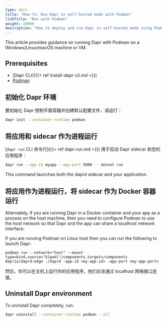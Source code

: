 ```yaml
---
type: docs
title: "How-To: Run Dapr in self-hosted mode with Podman"
linkTitle: "Run with Podman"
weight: 20000
description: "How to deploy and run Dapr in self-hosted mode using Podman"
---
```


This article provides guidance on running Dapr with Podman on a Windows/Linux/macOS machine or VM.

## Prerequisites

- [Dapr CLI]({{< ref install-dapr-cli.md >}})
- [Podman](https://podman.io/getting-started/installation.html)

## 初始化 Dapr 环境

要初始化 Dapr 控制平面容器并创建默认配置文件，请运行：

```bash
dapr init --container-runtime podman
```

## 将应用和 sidecar 作为进程运行

[`dapr run` CLI 命令行]({{< ref dapr-run.md >}}) 用于启动 Dapr sidecar 和您的应用程序：

```bash
dapr run --app-id myapp --app-port 5000 -- dotnet run
```

This command launches both the daprd sidecar and your application.

## 将应用作为进程运行，将 sidecar 作为 Docker 容器运行

Alternately, if you are running Dapr in a Docker container and your app as a process on the host machine, then you need to configure Podman to use the host network so that Dapr and the app can share a localhost network interface.

If you are running Podman on Linux host then you can run the following to launch Dapr:

```shell
podman run --network="host" --mount type=bind,source="$(pwd)"/components,target=/components daprio/daprd:edge ./daprd -app-id <my-app-id> -app-port <my-app-port>
```

然后，你可以在主机上运行你的应用程序，他们应该通过 localhost 网络接口连接。

## Uninstall Dapr environment

To uninstall Dapr completely, run:

```bash
dapr uninstall --container-runtime podman --all
```
